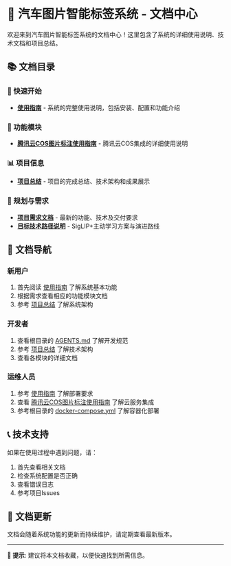 # 📖 汽车图片智能标签系统 - 文档中心

欢迎来到汽车图片智能标签系统的文档中心！这里包含了系统的详细使用说明、技术文档和项目总结。

## 📚 文档目录

### 🚀 快速开始
- **[使用指南](使用指南.md)** - 系统的完整使用说明，包括安装、配置和功能介绍

### 🔧 功能模块
- **[腾讯云COS图片标注使用指南](腾讯云COS图片标注使用指南.md)** - 腾讯云COS集成的详细使用说明

### 📊 项目信息
- **[项目总结](项目总结.md)** - 项目的完成总结、技术架构和成果展示

### 📐 规划与需求
- **[项目需求文档](requirements.md)** - 最新的功能、技术及交付要求
- **[目标技术路径说明](technical_path.md)** - SigLIP+主动学习方案与演进路线

## 🎯 文档导航

### 新用户
1. 首先阅读 [使用指南](使用指南.md) 了解系统基本功能
2. 根据需求查看相应的功能模块文档
3. 参考 [项目总结](项目总结.md) 了解系统架构

### 开发者
1. 查看根目录的 [AGENTS.md](../AGENTS.md) 了解开发规范
2. 参考 [项目总结](项目总结.md) 了解技术架构
3. 查看各模块的详细文档

### 运维人员
1. 参考 [使用指南](使用指南.md) 了解部署要求
2. 查看 [腾讯云COS图片标注使用指南](腾讯云COS图片标注使用指南.md) 了解云服务集成
3. 参考根目录的 [docker-compose.yml](../docker-compose.yml) 了解容器化部署

## 📞 技术支持

如果在使用过程中遇到问题，请：

1. 首先查看相关文档
2. 检查系统配置是否正确
3. 查看错误日志
4. 参考项目Issues

## 🔄 文档更新

文档会随着系统功能的更新而持续维护，请定期查看最新版本。

---

**📝 提示**: 建议将本文档收藏，以便快速找到所需信息。
